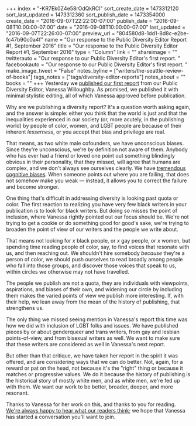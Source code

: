 +++
index = "-KR7Ek0Z4e58rOdQkRCI"
sort_create_date = 1473312120
sort_last_updated = 1473312360
sort_publish_date = 1473354000
create_date = "2016-09-07T22:22:00-07:00"
publish_date = "2016-09-08T10:00:00-07:00"
date = "2016-09-08T10:00:00-07:00"
last_updated = "2016-09-07T22:26:00-07:00"
preview_url = "804580d8-1dd1-8d8c-e2be-fc47b90c0a4f"
name = "Our response to the Public Diversity Editor Report #1, September 2016"
title = "Our response to the Public Diversity Editor Report #1, September 2016"
type = "Column"
link = ""
shareimage = ""
twitterauto = "Our response to our Public Diversity Editor's first report. "
facebookauto = "Our response to our Public Diversity Editor's first report. "
make_image_tweet = "False"
notes_byline = ["writers/the-seattle-review-of-books"]
tags_notes = ["tags/diversity-editor-reports"]
notes_about = ""
books = ""
+++
Yesterday we [published our first report](http://www.seattlereviewofbooks.com/notes/2016/09/07/public-diversity-editor-report-1-september-2016/) from our Public Diversity Editor, Vanessa Willoughby. As promised, we published it with minimal stylistic editing, all of which Vanessa approved before publication. 

Why are we publishing a diversity report? It's a question worth asking again, and the answer is simple: either you think that the world is just and that the inequalities experienced in our society (or, more acutely, in the publishing world) by people of color, women, and LGBT people are because of their inherent _lesserness_, or you accept that bias and privilege are real. 

That means, as two white male cofounders, we have unconscious biases. Since they're unconscious, we're by definition not aware of them. Anybody who has ever had a friend or loved one point out something blindingly obvious in their personality, that they missed, will agree that humans are complex, and we don't always see ourselves clearly. We have [tremendous cognitive biases](https://betterhumans.coach.me/cognitive-bias-cheat-sheet-55a472476b18#.hbespdh84). When someone points out where you are failing, that does not somehow make you weak — instead, it allows you to correct the failure and become stronger. 

<div class="break"></div>

One thing that's difficult in addressing diversity is looking past quota or color. The first reaction to realizing you have very few black writers in your publication is to look for black writers. But doing so misses the point of inclusion, where Vanessa rightly pointed out our focus should be. We're not trying to get a cookie or do something good for good's sake, we're trying to broaden the point of view of our writers and the people we write about. 

That means not looking for _x_ black people, or _x_ gay people, or _x_ women, but spending time reading people of color, say, to find voices that resonate with us, and then reaching out. We shouldn't hire somebody _because_ they're a person of color, we should push ourselves to read broadly among people who fall into those groups, and discover those voices that speak to us, within circles we otherwise may not have travelled. 

The people we publish are not a quota, they are individuals with viewpoints, aspirations, and biases of their own, and widening our circle by including them makes the varied points of view we publish more interesting. If, with their help, we lean away from the mean of the history of publishing, that strengthens us.

<div class="break"></div>

The only thing we missed seeing mention in Vanessa's report this time was how we did with inclusion of LGBT folks and issues. We have published pieces by or about genderqueer and trans writers, from gay and lesbian points-of-view, and from bisexual writers as well. We want to make sure that these writers are considered as well in Vanessa's next report. 

But other than that critique, we have taken her report in the spirit it was offered, and are considering ways that we can do better. Not, again, for a reward or pat on the head, not because it's the "right" thing or because it matches or progressive values. We do it because the history of publishing is the historical story of mostly white men, and as white men, we're fed up with them. We want our work to be better, broader, deeper, and more resonant. 

Thanks to Vanessa for her work on this, and thanks to you for reading. [We're always happy to hear what our readers think](http://www.seattlereviewofbooks.com/about); we hope that Vanessa has started a conversation you'll want to join.